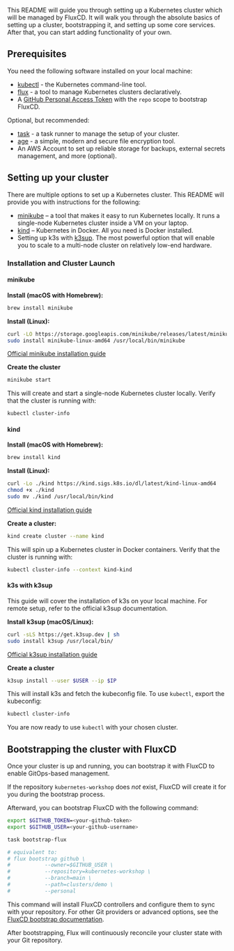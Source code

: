 This README will guide you through setting up a Kubernetes cluster which will be managed by FluxCD.
It will walk you through the absolute basics of setting up a cluster, bootstrapping it, and setting up some core
services. After that, you can start adding functionality of your own.

## Prerequisites

You need the following software installed on your local machine:

- [kubectl](https://kubernetes.io/docs/tasks/tools/) - the Kubernetes command-line tool.
- [flux](https://fluxcd.io/docs/installation/) - a tool to manage Kubernetes clusters declaratively.
- A [GitHub Personal Access Token](https://github.com/settings/tokens) with the `repo` scope to bootstrap FluxCD.

Optional, but recommended:

- [task](https://taskfile.dev/) - a task runner to manage the setup of your cluster.
- [age](https://age-encryption.org/) - a simple, modern and secure file encryption tool.
- An AWS Account to set up reliable storage for backups, external secrets management, and more (optional).

## Setting up your cluster

There are multiple options to set up a Kubernetes cluster. This README will provide you with instructions
for the following:

- [minikube](https://github.com/kubernetes/minikube) – a tool that makes it easy to run Kubernetes locally.
  It runs a single-node Kubernetes cluster inside a VM on your laptop.
- [kind](https://github.com/kubernetes-sigs/kind) – Kubernetes in Docker. All you need is Docker installed.
- Setting up k3s with [k3sup](https://github.com/alexellis/k3sup). The most powerful option that will enable you to
  scale to a multi-node cluster on relatively low-end hardware.

### Installation and Cluster Launch

#### minikube

**Install (macOS with Homebrew):**

```sh
brew install minikube
```

**Install (Linux):**

```sh
curl -LO https://storage.googleapis.com/minikube/releases/latest/minikube-linux-amd64
sudo install minikube-linux-amd64 /usr/local/bin/minikube
```

[Official minikube installation guide](https://minikube.sigs.k8s.io/docs/start/)

**Create the cluster**

```sh
minikube start
```

This will create and start a single-node Kubernetes cluster locally. Verify that the cluster is running with:

```sh
kubectl cluster-info
```

#### kind

**Install (macOS with Homebrew):**

```sh
brew install kind
```

**Install (Linux):**

```sh
curl -Lo ./kind https://kind.sigs.k8s.io/dl/latest/kind-linux-amd64
chmod +x ./kind
sudo mv ./kind /usr/local/bin/kind
```

[Official kind installation guide](https://kind.sigs.k8s.io/docs/user/quick-start/)

**Create a cluster:**

```sh
kind create cluster --name kind
```

This will spin up a Kubernetes cluster in Docker containers. Verify that the cluster is running with:

```sh
kubectl cluster-info --context kind-kind
```

#### k3s with k3sup

This guide will cover the installation of k3s on your local machine. For remote setup, refer
to the official k3sup documentation.

**Install k3sup (macOS/Linux):**

```sh
curl -sLS https://get.k3sup.dev | sh
sudo install k3sup /usr/local/bin/
```

[Official k3sup installation guide](https://github.com/alexellis/k3sup#install)

**Create a cluster**

```sh
k3sup install --user $USER --ip $IP
```

This will install k3s and fetch the kubeconfig file. To use `kubectl`, export the kubeconfig:

```sh
kubectl cluster-info
```

You are now ready to use `kubectl` with your chosen cluster.

## Bootstrapping the cluster with FluxCD

Once your cluster is up and running, you can bootstrap it with FluxCD to enable GitOps-based management.

If the repository `kubernetes-workshop` does _not_ exist, FluxCD will create it for you during the bootstrap process.

Afterward, you can bootstrap FluxCD with the following command:

```sh
export $GITHUB_TOKEN=<your-github-token>
export $GITHUB_USER=<your-github-username>

task bootstrap-flux

# equivalent to:
# flux bootstrap github \
#           --owner=$GITHUB_USER \
#           --repository=kubernetes-workshop \
#           --branch=main \
#           --path=clusters/demo \
#           --personal
```

This command will install FluxCD controllers and configure them to sync with your repository.
For other Git providers or advanced options, see the
[FluxCD bootstrap documentation](https://fluxcd.io/docs/cmd/flux_bootstrap/).

After bootstrapping, Flux will continuously reconcile your cluster state with your Git repository.
